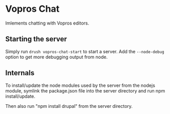 Vopros Chat
===========

Imlements chatting with Vopros editors.

Starting the server
-------------------

Simply run `drush vopros-chat-start` to start a server. Add the
`--node-debug` option to get more debugging output from node.

Internals
---------

To install/update the node modules used by the server from the nodejs
module, symlink the package.json file into the server directory and
run npm install/update.

Then also run "npm install drupal" from the server directory.
